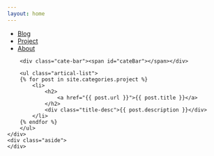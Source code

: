 ```yaml
---
layout: home
---
```


<div class="index-content project">
    <div class="section">
        <ul class="artical-cate">
			<li><a href="/"><span>Blog</span></a></li>
            <li class="on"><a href="/project"><span>Project</span></a></li>
			<li><a href="/about"><span>About</span></a></li>
        </ul>

        <div class="cate-bar"><span id="cateBar"></span></div>

        <ul class="artical-list">
        {% for post in site.categories.project %}
            <li>
                <h2>
                    <a href="{{ post.url }}">{{ post.title }}</a>
                </h2>
                <div class="title-desc">{{ post.description }}</div>
            </li>
        {% endfor %}
        </ul>
    </div>
    <div class="aside">
    </div>
</div>

